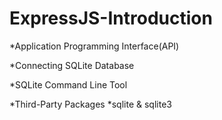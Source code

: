 # ExpressJS-Introduction

*Application Programming Interface(API)

*Connecting SQLite Database

*SQLite Command Line Tool

*Third-Party Packages
  *sqlite & sqlite3
